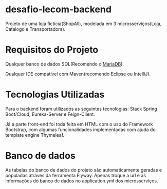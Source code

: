 # desafio-lecom-backend
Projeto de uma loja fictícia(ShopAll), modelada em 3 microsserviços(Loja, Catalogo e Transportadora).

# Requisitos do Projeto
Qualquer banco de dados SQL(Recomendo o [MariaDB](https://mariadb.org/download/?t=mariadb&p=mariadb&r=10.6.5&os=windows&cpu=x86_64&pkg=msi&m=fder)).

Qualquer IDE compatível com Maven(recomendo Eclipse ou IntelliJ).

# Tecnologias Utilizadas

Para o backend foram utilizados as seguintes tecnologias: Stack Spring Boot/Cloud, Eureka-Server e Feign-Client.

Já a parte front-end foi toda feita em HTML com o uso do Framework Bootstrap, com algumas funcionalidades implementadas com ajuda do template engine Thymeleaf.

# Banco de dados

As tabelas do banco de dados do projeto são automaticamente geradas e populadas atráves da ferramenta Flyway.
Apenas troque a url e as informações do banco de dados no application.yml dos microsserviços.
